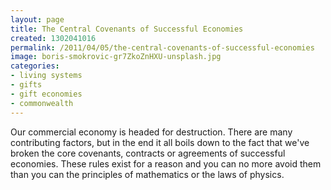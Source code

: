 ```yaml
---
layout: page
title: The Central Covenants of Successful Economies
created: 1302041016
permalink: /2011/04/05/the-central-covenants-of-successful-economies
image: boris-smokrovic-gr7ZkoZnHXU-unsplash.jpg
categories:
- living systems
- gifts
- gift economies
- commonwealth
---
```

Our commercial economy is headed for destruction. There are many contributing factors, but in the end it all boils down to the fact that we've broken the core covenants, contracts or agreements of successful economies. These rules exist for a reason and you can no more avoid them than you can the principles of mathematics or the laws of physics.
